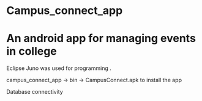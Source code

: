 # Campus_connect_app

# An android app for managing events in college 


Eclipse Juno was used for programming .

campus_connect_app -> bin -> CampusConnect.apk to install the app

Database connectivity 

